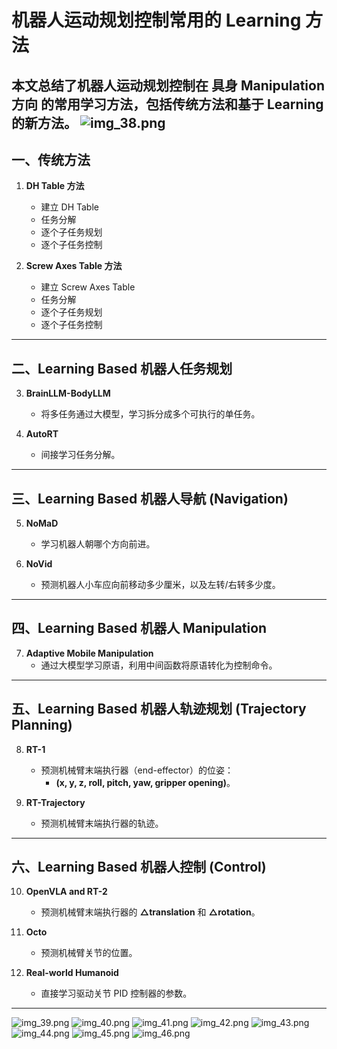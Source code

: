 # 机器人运动规划控制常用的 Learning 方法

本文总结了机器人运动规划控制在 **具身 Manipulation 方向** 的常用学习方法，包括传统方法和基于 Learning 的新方法。
![img_38.png](../../1/assests/screenshot/screenshotBy12302024/img_38.png)
---

## 一、传统方法

1. **DH Table 方法**
    - 建立 DH Table
    - 任务分解
    - 逐个子任务规划
    - 逐个子任务控制

2. **Screw Axes Table 方法**
    - 建立 Screw Axes Table
    - 任务分解
    - 逐个子任务规划
    - 逐个子任务控制

---

## 二、Learning Based 机器人任务规划

3. **BrainLLM-BodyLLM**
    - 将多任务通过大模型，学习拆分成多个可执行的单任务。

4. **AutoRT**
    - 间接学习任务分解。

---

## 三、Learning Based 机器人导航 (Navigation)

5. **NoMaD**
    - 学习机器人朝哪个方向前进。

6. **NoVid**
    - 预测机器人小车应向前移动多少厘米，以及左转/右转多少度。

---

## 四、Learning Based 机器人 Manipulation

7. **Adaptive Mobile Manipulation**
    - 通过大模型学习原语，利用中间函数将原语转化为控制命令。

---

## 五、Learning Based 机器人轨迹规划 (Trajectory Planning)

8. **RT-1**
    - 预测机械臂末端执行器（end-effector）的位姿：
        - **(x, y, z, roll, pitch, yaw, gripper opening)**。

9. **RT-Trajectory**
    - 预测机械臂末端执行器的轨迹。

---

## 六、Learning Based 机器人控制 (Control)

10. **OpenVLA and RT-2**
    - 预测机械臂末端执行器的 **△translation** 和 **△rotation**。

11. **Octo**
    - 预测机械臂关节的位置。

12. **Real-world Humanoid**
    - 直接学习驱动关节 PID 控制器的参数。

---
![img_39.png](../../1/assests/screenshot/screenshotBy12302024/img_39.png)
![img_40.png](../../1/assests/screenshot/screenshotBy12302024/img_40.png)
![img_41.png](../../1/assests/screenshot/screenshotBy12302024/img_41.png)
![img_42.png](../../1/assests/screenshot/screenshotBy12302024/img_42.png)
![img_43.png](../../1/assests/screenshot/screenshotBy12302024/img_43.png)
![img_44.png](../../1/assests/screenshot/screenshotBy12302024/img_44.png)
![img_45.png](../../1/assests/screenshot/screenshotBy12302024/img_45.png)
![img_46.png](../../1/assests/screenshot/screenshotBy12302024/img_46.png)